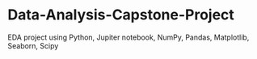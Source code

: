 # Data-Analysis-Capstone-Project
EDA project using Python, Jupiter notebook, NumPy, Pandas, Matplotlib, Seaborn, Scipy
